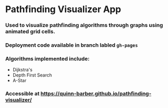 # Pathfinding Visualizer App

### Used to visualize pathfinding algorithms through graphs using animated grid cells.
### Deployment code available in branch labled `gh-pages`

### Algorithms implemented include:
* Dijkstra's
* Depth First Search
* A-Star

### Accessible at https://quinn-barber.github.io/pathfinding-visualizer/
